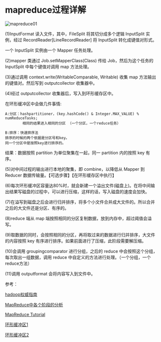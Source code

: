 # mapreduce过程详解

![mapreduce01](https://s1.ax1x.com/2020/06/22/NGO3ZD.jpg)

(1)InputFormat 读入文件，其中，FileSplit 将其切分成多个逻辑 InputSplit 实例，经过 RecordReader[LineRecordReader] 将 InputSplit 转化成键值对形式。

一个 InputSplit 实例由一个 Mapper 任务处理。

(2)mapper 类通过 Job.setMapperClass(Class) 传给 Job，然后为这个任务的 InputSplit 中每个键值对调用 map 方法处理。

(3)通过调用 context.write(WritableComparable, Writable) 收集 map 方法输出的键值对。然后写到 outputcollector 收集器中。

(4)经过 outputcollector 收集器后，写入到环形缓存区中。

在环形缓冲区中会做几件事情:

	A:分区：hashpartitioner，(key.hashCode() & Integer.MAX_VALUE) % numReduceTasks;
	        相同的结果进入相同的分区 （一个分区，一个reduce任务）
	
	B:排序：快速排序法
	排序的时候的两个依据是分区号和key。
	同一个分区中是按照key进行排序的。
	
结果：数据按照 partition 为单位聚集在一起，同一 partition 内的按照 key 有序。

(5)对中间过程的输出进行本地的聚集，即 combine，以降低从 Mapper 到 Reducer 数据传输量。【可选步骤】【在环形缓存区中执行】

(6)每次环形缓冲区容量达80%时，就会新建一个溢出文件(磁盘上)。在将中间输出结果写磁盘的过程中，可以进行压缩，这样的话，写入磁盘的速度会加快。

(7)在溢写到磁盘之后会进行归并排序，将多个小文件合并成大文件的。所以合并之后的大文件还是分区、有序的。

(8)reduce 端从 map 端按照相同的分区复制数据，放到内存中，超过阈值会溢写。

(9)取数据的同时，会按照相同的分区，再将取过来的数据进行归并排序，大文件的内容按照 key 有序进行排序。如果前面进行了压缩，此阶段需要解压缩。

(10)会调用 groupingcomparator 进行分组，之后的 reduce 中会按照这个分组，每次取出一组数据，调用 reduce 中自定义的方法进行处理。（一个分组，一个reduce方法）

(11)调用 outputformat 会将内容写入到文件中。


参考：

[hadoop权威指南]()

[MapReduce中各个阶段的分析](https://blog.csdn.net/wyqwilliam/article/details/84669579)

[MapReduce Tutorial](https://hadoop.apache.org/docs/stable/hadoop-mapreduce-client/hadoop-mapreduce-client-core/MapReduceTutorial.html#Reducer)

[环形缓冲区1](https://blog.csdn.net/FullStackDeveloper0/article/details/83104370)

[环形缓冲区2](https://www.baidu.com/link?url=jpDE7w3mSR9fQYYrYnc1UlvBDXY9JTfSSlt2rX0leLuzQKVk8rJvVASlygomKIw-UBeoXbuL4M8P1Df7JPaCZq&wd=&eqid=f84db88600050676000000025f33f2ed)